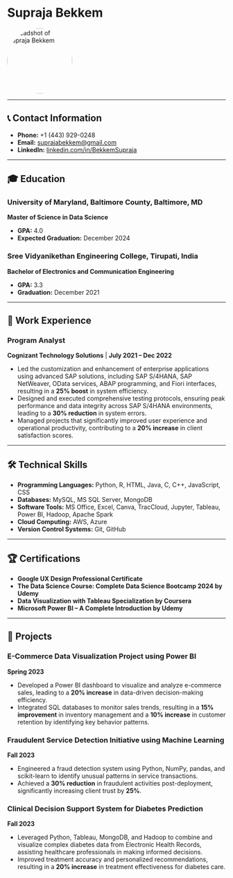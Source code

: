 # Supraja Bekkem

<img src="photo.jpg" alt="Headshot of Supraja Bekkem" style="width:150px; height:auto; border-radius:50%;">

---

## 📞 Contact Information
- **Phone:** +1 (443) 929-0248
- **Email:** [suprajabekkem@gmail.com](mailto:suprajabekkem@gmail.com)
- **LinkedIn:** [linkedin.com/in/BekkemSupraja](https://www.linkedin.com/in/BekkemSupraja)

---

## 🎓 Education

### University of Maryland, Baltimore County, Baltimore, MD
**Master of Science in Data Science**  
- **GPA:** 4.0  
- **Expected Graduation:** December 2024

### Sree Vidyanikethan Engineering College, Tirupati, India
**Bachelor of Electronics and Communication Engineering**  
- **GPA:** 3.3  
- **Graduation:** December 2021

---

## 💼 Work Experience

### Program Analyst  
**Cognizant Technology Solutions** | **July 2021 – Dec 2022**  
- Led the customization and enhancement of enterprise applications using advanced SAP solutions, including SAP S/4HANA, SAP NetWeaver, OData services, ABAP programming, and Fiori interfaces, resulting in a **25% boost** in system efficiency.
- Designed and executed comprehensive testing protocols, ensuring peak performance and data integrity across SAP S/4HANA environments, leading to a **30% reduction** in system errors.
- Managed projects that significantly improved user experience and operational productivity, contributing to a **20% increase** in client satisfaction scores.

---

## 🛠️ Technical Skills

- **Programming Languages:** Python, R, HTML, Java, C, C++, JavaScript, CSS
- **Databases:** MySQL, MS SQL Server, MongoDB
- **Software Tools:** MS Office, Excel, Canva, TracCloud, Jupyter, Tableau, Power BI, Hadoop, Apache Spark
- **Cloud Computing:** AWS, Azure
- **Version Control Systems:** Git, GitHub

---

## 🏆 Certifications

- **Google UX Design Professional Certificate**
- **The Data Science Course: Complete Data Science Bootcamp 2024 by Udemy**
- **Data Visualization with Tableau Specialization by Coursera**
- **Microsoft Power BI – A Complete Introduction by Udemy**

---

## 📝 Projects

### E-Commerce Data Visualization Project using Power BI  
**Spring 2023**  
- Developed a Power BI dashboard to visualize and analyze e-commerce sales, leading to a **20% increase** in data-driven decision-making efficiency.
- Integrated SQL databases to monitor sales trends, resulting in a **15% improvement** in inventory management and a **10% increase** in customer retention by identifying key behavior patterns.

### Fraudulent Service Detection Initiative using Machine Learning  
**Fall 2023**  
- Engineered a fraud detection system using Python, NumPy, pandas, and scikit-learn to identify unusual patterns in service transactions.
- Achieved a **30% reduction** in fraudulent activities post-deployment, significantly increasing client trust by **25%**.

### Clinical Decision Support System for Diabetes Prediction  
**Fall 2023**  
- Leveraged Python, Tableau, MongoDB, and Hadoop to combine and visualize complex diabetes data from Electronic Health Records, assisting healthcare professionals in making informed decisions.
- Improved treatment accuracy and personalized recommendations, resulting in a **20% increase** in treatment effectiveness for diabetes care.
